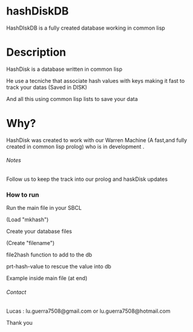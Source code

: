 # hashDiskDB
HashDIskDB  is a fully created database working in common lisp

<h1> Description </h1>

HashDisk is a database written in common lisp <p>
He use a tecniche that associate hash values with keys making it fast to track your datas (Saved in DISK)
<p>And all this using common lisp lists to save your data


<h1> Why? </h1>
HashDisk was created to work with our Warren Machine (A fast,and fully created in common lisp prolog) who is in development .

<h6> Notes </h6>

Follow us to keep the track into our prolog and haskDisk updates

<h3> How to run </h3>
<p> Run the main file in your SBCL 
<p> (Load "mkhash")
<p> Create your database files 
<p> (Create "filename")
<p> file2hash function to add to the db
<p> prt-hash-value to rescue the value into db
<p> Example inside main file (at end)

<H6> Contact </h6>
<p> Lucas : lu.guerra7508@gmail.com or lu.guerra7508@hotmail.com
<p> Thank you

